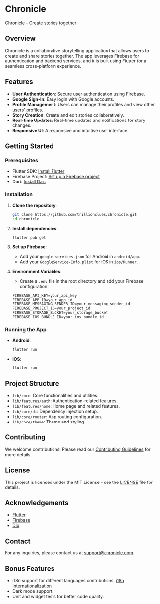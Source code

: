 # Chronicle

Chronicle - Create stories together

## Overview

Chronicle is a collaborative storytelling application that allows users to create and share stories together. The app leverages Firebase for authentication and backend services, and it is built using Flutter for a seamless cross-platform experience.

## Features

- **User Authentication**: Secure user authentication using Firebase.
- **Google Sign-In**: Easy login with Google accounts.
- **Profile Management**: Users can manage their profiles and view other users' profiles.
- **Story Creation**: Create and edit stories collaboratively.
- **Real-time Updates**: Real-time updates and notifications for story changes.
- **Responsive UI**: A responsive and intuitive user interface.

## Getting Started

### Prerequisites

- Flutter SDK: [Install Flutter](https://docs.flutter.dev/get-started/install)
- Firebase Project: [Set up a Firebase project](https://firebase.google.com/docs/flutter/setup)
- Dart: [Install Dart](https://dart.dev/get-dart)

### Installation

1. **Clone the repository**:
    ```sh
    git clone https://github.com/trillionclues/chronicle.git
    cd chronicle
    ```

2. **Install dependencies**:
    ```sh
    flutter pub get
    ```

3. **Set up Firebase**:
    - Add your `google-services.json` for Android in `android/app`.
    - Add your `GoogleService-Info.plist` for iOS in `ios/Runner`.

4. **Environment Variables**:
    - Create a `.env` file in the root directory and add your Firebase configuration:
    ```dotenv
    FIREBASE_API_KEY=your_api_key
    FIREBASE_APP_ID=your_app_id
    FIREBASE_MESSAGING_SENDER_ID=your_messaging_sender_id
    FIREBASE_PROJECT_ID=your_project_id
    FIREBASE_STORAGE_BUCKET=your_storage_bucket
    FIREBASE_IOS_BUNDLE_ID=your_ios_bundle_id
    ```

### Running the App

- **Android**:
    ```sh
    flutter run
    ```

- **iOS**:
    ```sh
    flutter run
    ```

## Project Structure

- `lib/core`: Core functionalities and utilities.
- `lib/features/auth`: Authentication-related features.
- `lib/features/home`: Home page and related features.
- `lib/core/di`: Dependency injection setup.
- `lib/core/router`: App routing configuration.
- `lib/core/theme`: Theme and styling.

## Contributing

We welcome contributions! Please read our [Contributing Guidelines](CONTRIBUTING.md) for more details.

## License

This project is licensed under the MIT License - see the [LICENSE](LICENSE) file for details.

## Acknowledgements

- [Flutter](https://flutter.dev/)
- [Firebase](https://firebase.google.com/)
- [Dio](https://pub.dev/packages/dio)

## Contact

For any inquiries, please contact us at [support@chronicle.com](mailto:exceln646@gmail.com).

## Bonus Features
- i18n support for different languages contributions. [i18n Internationalization](https://react.i18next.com/)
- Dark mode support.
- Unit and widget tests for better code quality.
